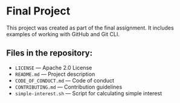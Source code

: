# Final Project
This project was created as part of the final assignment. It includes examples of working with GitHub and Git CLI.

## Files in the repository:
- `LICENSE` — Apache 2.0 License
- `README.md` — Project description
- `CODE_OF_CONDUCT.md` — Code of conduct
- `CONTRIBUTING.md` — Contribution guidelines
- `simple-interest.sh` — Script for calculating simple interest


